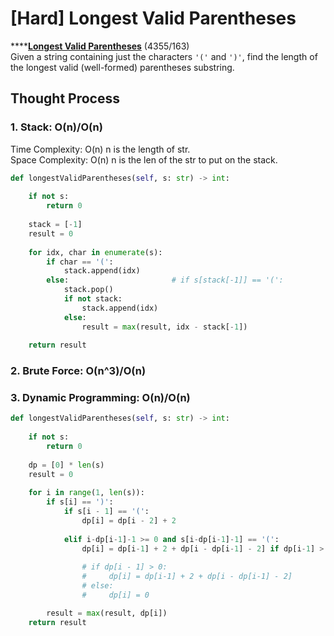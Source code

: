 # \[Hard\] Longest Valid Parentheses

\*\*\*\*[**Longest Valid Parentheses**](https://leetcode.com/problems/longest-valid-parentheses/)    \(4355/163\)  
Given a string containing just the characters `'('` and `')'`, find the length of the longest valid \(well-formed\) parentheses substring.

## Thought Process

### 1. Stack: O\(n\)/O\(n\)

Time Complexity: O\(n\)    n is the length of str.   
Space Complexity: O\(n\)  n is the len of the str to put on the stack.

```python
def longestValidParentheses(self, s: str) -> int:
    
    if not s:
        return 0
    
    stack = [-1]
    result = 0
    
    for idx, char in enumerate(s):
        if char == '(':
            stack.append(idx)
        else:                       # if s[stack[-1]] == '(':
            stack.pop()
            if not stack:
                stack.append(idx)
            else:
                result = max(result, idx - stack[-1])
    
    return result
```

### 2. Brute Force: O\(n^3\)/O\(n\)

### 3. Dynamic Programming: O\(n\)/O\(n\)

```python
def longestValidParentheses(self, s: str) -> int:
    
    if not s:
        return 0
    
    dp = [0] * len(s)
    result = 0
    
    for i in range(1, len(s)):
        if s[i] == ')': 
            if s[i - 1] == '(':
                dp[i] = dp[i - 2] + 2
        
            elif i-dp[i-1]-1 >= 0 and s[i-dp[i-1]-1] == '(':
                dp[i] = dp[i-1] + 2 + dp[i - dp[i-1] - 2] if dp[i-1] > 0 else 0
                
                # if dp[i - 1] > 0:
                #     dp[i] = dp[i-1] + 2 + dp[i - dp[i-1] - 2]
                # else:
                #     dp[i] = 0

        result = max(result, dp[i])
    return result

```

